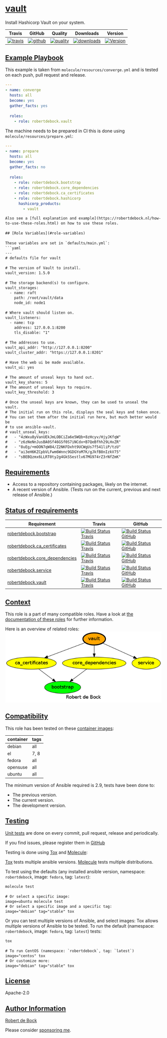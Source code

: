 # [vault](#vault)

Install Hashicorp Vault on your system.

|Travis|GitHub|Quality|Downloads|Version|
|------|------|-------|---------|-------|
|[![travis](https://travis-ci.com/robertdebock/ansible-role-vault.svg?branch=master)](https://travis-ci.com/robertdebock/ansible-role-vault)|[![github](https://github.com/robertdebock/ansible-role-vault/workflows/Ansible%20Molecule/badge.svg)](https://github.com/robertdebock/ansible-role-vault/actions)|[![quality](https://img.shields.io/ansible/quality/50255)](https://galaxy.ansible.com/robertdebock/vault)|[![downloads](https://img.shields.io/ansible/role/d/50255)](https://galaxy.ansible.com/robertdebock/vault)|[![Version](https://img.shields.io/github/release/robertdebock/ansible-role-vault.svg)](https://github.com/robertdebock/ansible-role-vault/releases/)|

## [Example Playbook](#example-playbook)

This example is taken from `molecule/resources/converge.yml` and is tested on each push, pull request and release.
```yaml
---
- name: converge
  hosts: all
  become: yes
  gather_facts: yes

  roles:
    - role: robertdebock.vault
```

The machine needs to be prepared in CI this is done using `molecule/resources/prepare.yml`:
```yaml
---
- name: prepare
  hosts: all
  become: yes
  gather_facts: no

  roles:
    - role: robertdebock.bootstrap
    - role: robertdebock.core_dependencies
    - role: robertdebock.ca_certificates
    - role: robertdebock.hashicorp
      hashicorp_products:
        - vault
```
```
Also see a [full explanation and example](https://robertdebock.nl/how-to-use-these-roles.html) on how to use these roles.

## [Role Variables](#role-variables)

These variables are set in `defaults/main.yml`:
```yaml
---
# defaults file for vault

# The version of Vault to install.
vault_version: 1.5.0

# The storage backend(s) to configure.
vault_storages:
  - name: raft
    path: /root/vault/data
    node_id: node1

# Where vault should listen on.
vault_listeners:
  - name: tcp
    address: 127.0.0.1:8200
    tls_disable: "1"

# The addresses to use.
vault_api_addr: "http://127.0.0.1:8200"
vault_cluster_addr: "https://127.0.0.1:8201"

# Have the web ui be made available.
vault_ui: yes

# The amount of unseal keys to hand out.
vault_key_shares: 5
# The amount of unseal keys to require.
vault_key_threshold: 3

# Once the unseal keys are known, they can be used to unseal the vault.
# The initial run on this role, displays the seal keys and token once.
# You can set them after the initial run here, but much better would be
# to use ansible-vault.
# vault_unseal_keys:
#   - "4zWxu8yVanUEkJmLOBCiZa6e5WQb+8zHcyv/HjyJKfqW"
#   - "z6zNeNnJusBA0Sf46GSf0S7iNCdx+B7QeBfhh29LHxZR"
#   - "8uEg/+mOON7qW84/Z2NKFDxht9UCWgUs7f541liP/tzU"
#   - "ai3eH6KZCpbVLFwm6Wnnc9GDGYoM7K/gJkfB8nIzkV75"
#   - "sBEBQzmx6LLRT0ty2g4GkSSestlv67MG974rZ3rNfZmK"
```

## [Requirements](#requirements)

- Access to a repository containing packages, likely on the internet.
- A recent version of Ansible. (Tests run on the current, previous and next release of Ansible.)

## [Status of requirements](#status-of-requirements)

| Requirement | Travis | GitHub |
|-------------|--------|--------|
| [robertdebock.bootstrap](https://galaxy.ansible.com/robertdebock/bootstrap) | [![Build Status Travis](https://travis-ci.com/robertdebock/ansible-role-bootstrap.svg?branch=master)](https://travis-ci.com/robertdebock/ansible-role-bootstrap) | [![Build Status GitHub](https://github.com/robertdebock/ansible-role-bootstrap/workflows/Ansible%20Molecule/badge.svg)](https://github.com/robertdebock/ansible-role-bootstrap/actions) |
| [robertdebock.ca_certificates](https://galaxy.ansible.com/robertdebock/ca_certificates) | [![Build Status Travis](https://travis-ci.com/robertdebock/ansible-role-ca_certificates.svg?branch=master)](https://travis-ci.com/robertdebock/ansible-role-ca_certificates) | [![Build Status GitHub](https://github.com/robertdebock/ansible-role-ca_certificates/workflows/Ansible%20Molecule/badge.svg)](https://github.com/robertdebock/ansible-role-ca_certificates/actions) |
| [robertdebock.core_dependencies](https://galaxy.ansible.com/robertdebock/core_dependencies) | [![Build Status Travis](https://travis-ci.com/robertdebock/ansible-role-core_dependencies.svg?branch=master)](https://travis-ci.com/robertdebock/ansible-role-core_dependencies) | [![Build Status GitHub](https://github.com/robertdebock/ansible-role-core_dependencies/workflows/Ansible%20Molecule/badge.svg)](https://github.com/robertdebock/ansible-role-core_dependencies/actions) |
| [robertdebock.service](https://galaxy.ansible.com/robertdebock/service) | [![Build Status Travis](https://travis-ci.com/robertdebock/ansible-role-service.svg?branch=master)](https://travis-ci.com/robertdebock/ansible-role-service) | [![Build Status GitHub](https://github.com/robertdebock/ansible-role-service/workflows/Ansible%20Molecule/badge.svg)](https://github.com/robertdebock/ansible-role-service/actions) |
| [robertdebock.vault](https://galaxy.ansible.com/robertdebock/vault) | [![Build Status Travis](https://travis-ci.com/robertdebock/ansible-role-vault.svg?branch=master)](https://travis-ci.com/robertdebock/ansible-role-vault) | [![Build Status GitHub](https://github.com/robertdebock/ansible-role-vault/workflows/Ansible%20Molecule/badge.svg)](https://github.com/robertdebock/ansible-role-vault/actions) |

## [Context](#context)

This role is a part of many compatible roles. Have a look at [the documentation of these roles](https://robertdebock.nl/) for further information.

Here is an overview of related roles:
![dependencies](https://raw.githubusercontent.com/robertdebock/drawings/artifacts/vault.png "Dependency")

## [Compatibility](#compatibility)

This role has been tested on these [container images](https://hub.docker.com/u/robertdebock):

|container|tags|
|---------|----|
|debian|all|
|el|7, 8|
|fedora|all|
|opensuse|all|
|ubuntu|all|

The minimum version of Ansible required is 2.9, tests have been done to:

- The previous version.
- The current version.
- The development version.



## [Testing](#testing)

[Unit tests](https://travis-ci.com/robertdebock/ansible-role-vault) are done on every commit, pull request, release and periodically.

If you find issues, please register them in [GitHub](https://github.com/robertdebock/ansible-role-vault/issues)

Testing is done using [Tox](https://tox.readthedocs.io/en/latest/) and [Molecule](https://github.com/ansible/molecule):

[Tox](https://tox.readthedocs.io/en/latest/) tests multiple ansible versions.
[Molecule](https://github.com/ansible/molecule) tests multiple distributions.

To test using the defaults (any installed ansible version, namespace: `robertdebock`, image: `fedora`, tag: `latest`):

```
molecule test

# Or select a specific image:
image=ubuntu molecule test
# Or select a specific image and a specific tag:
image="debian" tag="stable" tox
```

Or you can test multiple versions of Ansible, and select images:
Tox allows multiple versions of Ansible to be tested. To run the default (namespace: `robertdebock`, image: `fedora`, tag: `latest`) tests:

```
tox

# To run CentOS (namespace: `robertdebock`, tag: `latest`)
image="centos" tox
# Or customize more:
image="debian" tag="stable" tox
```

## [License](#license)

Apache-2.0


## [Author Information](#author-information)

[Robert de Bock](https://robertdebock.nl/)

Please consider [sponsoring me](https://github.com/sponsors/robertdebock).
